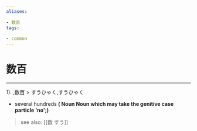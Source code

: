 ```yaml
---
aliases:
    
- 数百
tags:
    
- common
---
```


# 数百
---
1).
,数百 > すうひゃく,すうひゃく

- several hundreds
**( Noun Noun which may take the genitive case particle 'no';)**
> see also:  [[数 すう]]
            